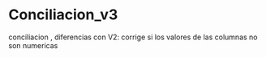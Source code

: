 # Conciliacion_v3
conciliacion , diferencias con V2: corrige si los valores de las columnas no son numericas
